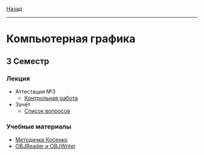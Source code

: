 [Назад](../../README.md)
***
# Компьютерная графика
## 3 Семестр
### Лекция
+ Аттестация №3
  + [Контрольная работа](cg-att-final-fact.md)
+ Зачёт
  + [Список вопросов](cg-zachet-fact.md)
### Учебные материалы
+ [Методичка Косенко](https://github.com/user-attachments/files/22712528/CGBook-1.7.pdf)
+ [OBJReader и OBJWriter](https://github.com/observernear/ObjTools)
